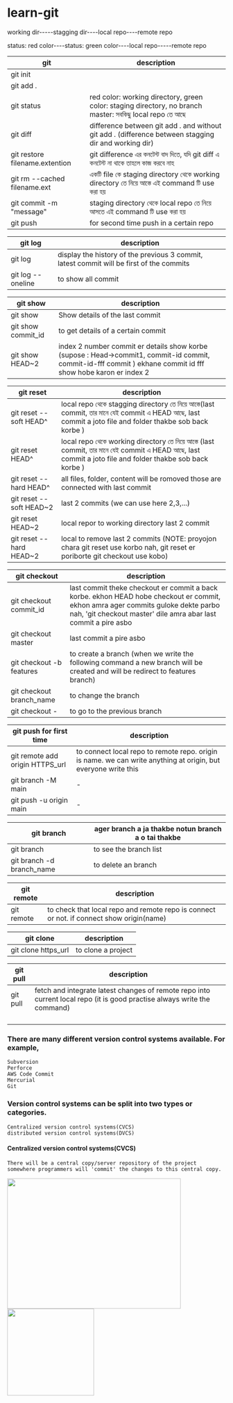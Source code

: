 # learn-git


working dir-----stagging dir----local repo----remote repo

status: red color----status: green color----local repo-----remote repo


| git   | description |
| ------------- | ------------- |
|  git init |   |
|  git add . |   |
|  git status |  red color: working directory, green color: staging directory, no branch master: সবকিছু local repo তে আছে  |
|  git diff | difference between git add . and without git add . (difference between stagging dir and working dir) |
|  git restore filename.extention |  git difference এর কনটেন্ট বাদ দিতে, যদি git diff এ কনটেন্ট না থাকে তাহলে কাজ করবে নাহ  |
|  git rm --cached filename.ext | একটি file কে staging directory থেকে working directory  তে নিয়ে আস্তে এই command টি use করা হয়   |
|  git commit -m "message" | staging directory থেকে local repo তে নিয়ে আসতে এই command টি use করা হয় |
|  git push |  for second time push in a certain repo |

| git log  | description |
| ------------- | ------------- |
|  git log | display the history of the previous 3 commit, latest commit will be first of the commits  |
|  git log --oneline |  to show all commit |

| git show   | description |
| ------------- | ------------- |
|  git show | Show details of the last commit |
|  git show commit_id | to get details of a certain commit |
|  git show HEAD~2 | index 2 number commit er details show korbe (supose : Head->commit1, commit-id commit, commit-id-fff commit ) ekhane commit id fff show hobe karon er index 2 | 

| git reset  | description |
| ------------- | ------------- |
| git reset --soft HEAD^ | local repo থেকে stagging directory  তে নিয়ে আস্তে(last commit, তার মানে যেই commit এ HEAD আছে, last commit a joto file and folder thakbe sob back korbe ) |
| git reset HEAD^ | local repo থেকে working directory  তে নিয়ে আস্তে (last commit, তার মানে যেই commit এ HEAD আছে, last commit a joto file and folder thakbe sob back korbe )|
| git reset --hard HEAD^  |  all files, folder, content will be romoved those are connected with last commit |
| git reset --soft HEAD~2 | last 2 commits (we can use here 2,3,...)|
| git reset HEAD~2 | local repor to working directory last 2 commit |
| git reset --hard HEAD~2 | local to remove last 2 commits (NOTE: proyojon chara git reset use korbo nah, git reset er poriborte git checkout use kobo) |

| git checkout  | description |
| ------------- | ------------- |
| git checkout commit_id |  last commit theke checkout er commit a back korbe. ekhon HEAD hobe checkout er commit, ekhon amra ager commits guloke dekte parbo nah, 'git checkout master' dile amra abar last commit a pire asbo |
| git checkout master | last commit a pire asbo |
| git checkout -b features | to create a branch (when we write the following command a new branch will be created and will be redirect to features branch) |
| git checkout branch_name | to change the branch  |
|git checkout - | to go to the previous branch |

| git push for first time  | description |
| ------------- | ------------- |
| git remote add origin HTTPS_url | to connect local repo to remote repo. origin is name. we can write anything at origin, but everyone write this |
| git branch -M main | - |
| git push -u origin main | - |


| git branch  | ager branch a ja thakbe notun branch a o tai thakbe |
| ------------- | ------------- |
| git branch | to see the branch list |
| git branch -d branch_name  | to delete an branch |



| git remote   | description |
| ------------- | ------------- |
| git remote | to check that local repo and remote repo is connect or not. if connect show origin(name) |



| git clone  | description |
| ------------- | ------------- |
| git clone https_url | to clone a project |


| git pull  | description |
| ------------- | ------------- |
| git pull  | fetch and integrate latest changes of remote repo into current local repo (it is good practise always write the command)   |
|   |   |
|   |   |
|   |   |
|   |   |





### There are many different version control systems available. For example, 

    Subversion
    Perforce
    AWS Code Commit
    Mercurial
    Git
### Version control systems can be split into two types or categories. 
    Centralized version control systems(CVCS)
    distributed version control systems(DVCS)

#### Centralized version control systems(CVCS)

    There will be a central copy/server repository of the project somewhere programmers will 'commit' the changes to this central copy.


<img src="https://www.edureka.co/blog/wp-content/uploads/2016/11/Centralized-Version-Control-System-Workflow-What-Is-Git-Edureka.png" height='300' width='400'/>

<img src="https://www.researchgate.net/profile/Luis-Ribeiro/publication/23646260/figure/tbl1/AS:667686602285063@1536200299510/Advantages-and-disadvantages-of-the-centralized-approach-Barata-2003.png" height='200' width='200'/>
